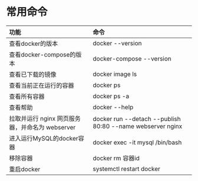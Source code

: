 # 常用命令
| 功能 | 命令 |
| :--- | :--- |
| 查看docker的版本 | docker --version |
| 查看docker-compose的版本 | docker-compose --version |
| 查看已下载的镜像 | docker image ls |
| 查看当前正在运行的容器 | docker ps |
| 查看所有容器 | docker ps -a |
| 查看帮助 | docker --help |
| 拉取并运行 nginx 网页服务器，并命名为 webserver | docker run --detach --publish 80:80 --name webserver nginx |
| 进入运行MySQL的docker容器 | docker exec -it mysql /bin/bash |
| 移除容器 | docker rm 容器id |
| 重启docker | systemctl restart docker |





































